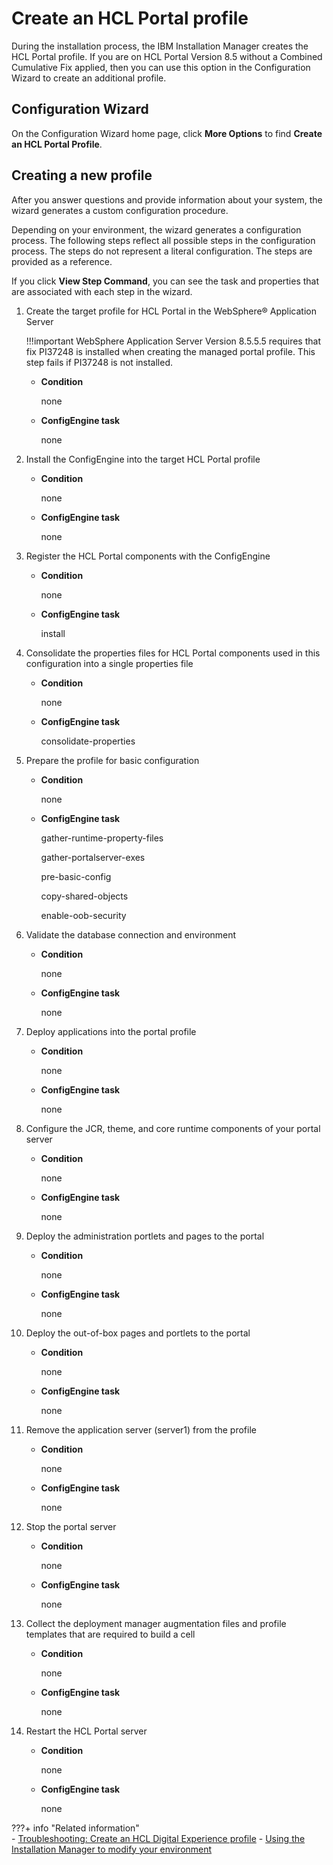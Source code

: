 # Create an HCL Portal profile

During the installation process, the IBM Installation Manager creates the HCL Portal profile. If you are on HCL Portal Version 8.5 without a Combined Cumulative Fix applied, then you can use this option in the Configuration Wizard to create an additional profile.

## Configuration Wizard

On the Configuration Wizard home page, click **More Options** to find **Create an HCL Portal Profile**.

## Creating a new profile

After you answer questions and provide information about your system, the wizard generates a custom configuration procedure.

Depending on your environment, the wizard generates a configuration process. The following steps reflect all possible steps in the configuration process. The steps do not represent a literal configuration. The steps are provided as a reference.

If you click **View Step Command**, you can see the task and properties that are associated with each step in the wizard.

1.  Create the target profile for HCL Portal in the WebSphere® Application Server

    !!!important
        WebSphere Application Server Version 8.5.5.5 requires that fix PI37248 is installed when creating the managed portal profile. This step fails if PI37248 is not installed.

    -   **Condition**

        none

    -   **ConfigEngine task**

        none

2.  Install the ConfigEngine into the target HCL Portal profile

    -   **Condition**

        none

    -   **ConfigEngine task**

        none

3.  Register the HCL Portal components with the ConfigEngine

    -   **Condition**

        none

    -   **ConfigEngine task**

        install

4.  Consolidate the properties files for HCL Portal components used in this configuration into a single properties file

    -   **Condition**

        none

    -   **ConfigEngine task**

        consolidate-properties

5.  Prepare the profile for basic configuration

    -   **Condition**

        none

    -   **ConfigEngine task**

        gather-runtime-property-files

        gather-portalserver-exes

        pre-basic-config

        copy-shared-objects

        enable-oob-security

6.  Validate the database connection and environment

    -   **Condition**

        none

    -   **ConfigEngine task**

        none

7.  Deploy applications into the portal profile

    -   **Condition**

        none

    -   **ConfigEngine task**

        none

8.  Configure the JCR, theme, and core runtime components of your portal server

    -   **Condition**

        none

    -   **ConfigEngine task**

        none

9.  Deploy the administration portlets and pages to the portal

    -   **Condition**

        none

    -   **ConfigEngine task**

        none

10. Deploy the out-of-box pages and portlets to the portal

    -   **Condition**

        none

    -   **ConfigEngine task**

        none

11. Remove the application server (server1) from the profile

    -   **Condition**

        none

    -   **ConfigEngine task**

        none

12. Stop the portal server

    -   **Condition**

        none

    -   **ConfigEngine task**

        none

13. Collect the deployment manager augmentation files and profile templates that are required to build a cell

    -   **Condition**

        none

    -   **ConfigEngine task**

        none

14. Restart the HCL Portal server

    -   **Condition**

        none

    -   **ConfigEngine task**

        none

???+ info "Related information"  
    -   [Troubleshooting: Create an HCL Digital Experience profile](../../../deploy_dx/manage/troubleshooting/troubleshooting_configwizard/cw_createprofile.md)
    -   [Using the Installation Manager to modify your environment](iim_modify.md)
